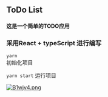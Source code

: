 ## ToDo List
#### 这是一个简单的TODO应用
### 采用React + typeScript 进行编写

`yarn`  
初始化项目

`yarn start`
运行项目

[![B1wjv4.png](https://s1.ax1x.com/2020/10/28/B1wjv4.png)](https://imgchr.com/i/B1wjv4)
